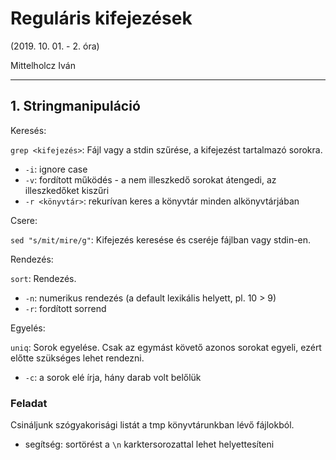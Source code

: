 # Reguláris kifejezések

(2019. 10. 01. - 2. óra)

Mittelholcz Iván

---

## 1. Stringmanipuláció

Keresés:

`grep <kifejezés>`: Fájl vagy a stdin szűrése, a kifejezést tartalmazó sorokra.

- `-i`: ignore case
- `-v`: fordított működés - a nem illeszkedő sorokat átengedi, az illeszkedőket kiszűri
- `-r <könyvtár>`: rekurívan keres a könyvtár minden alkönyvtárjában

Csere:

`sed "s/mit/mire/g"`: Kifejezés keresése és cseréje fájlban vagy stdin-en.

Rendezés:

`sort`: Rendezés.

- `-n`: numerikus rendezés (a default lexikális helyett, pl. 10 > 9)
- `-r`: fordított sorrend

Egyelés:

`uniq`: Sorok egyelése. Csak az egymást követő azonos sorokat egyeli, ezért előtte szükséges lehet rendezni.

- `-c`: a sorok elé írja, hány darab volt belőlük

### Feladat

Csináljunk szógyakorisági listát a tmp könyvtárunkban lévő fájlokból.

- segítség: sortörést a `\n` karktersorozattal lehet helyettesíteni
